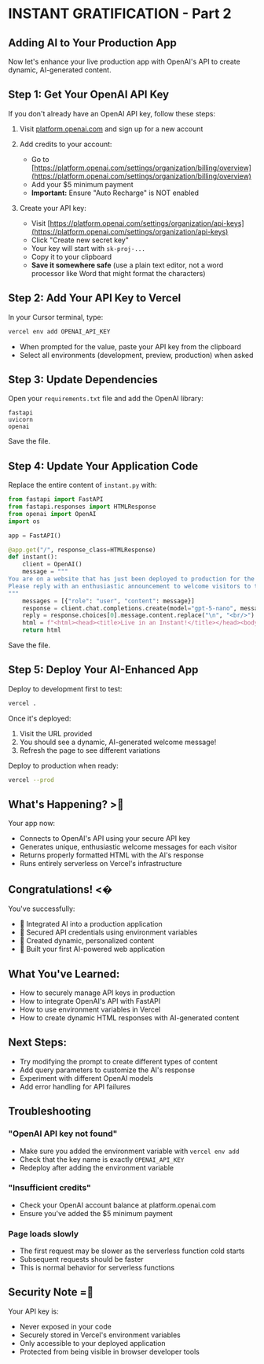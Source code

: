 # INSTANT GRATIFICATION - Part 2

## Adding AI to Your Production App

Now let's enhance your live production app with OpenAI's API to create dynamic, AI-generated content.

## Step 1: Get Your OpenAI API Key

If you don't already have an OpenAI API key, follow these steps:

1. Visit [platform.openai.com](https://platform.openai.com) and sign up for a new account

2. Add credits to your account:
   - Go to [https://platform.openai.com/settings/organization/billing/overview](https://platform.openai.com/settings/organization/billing/overview)
   - Add your $5 minimum payment
   - **Important:** Ensure "Auto Recharge" is NOT enabled

3. Create your API key:
   - Visit [https://platform.openai.com/settings/organization/api-keys](https://platform.openai.com/settings/organization/api-keys)
   - Click "Create new secret key"
   - Your key will start with `sk-proj-...`
   - Copy it to your clipboard
   - **Save it somewhere safe** (use a plain text editor, not a word processor like Word that might format the characters)

## Step 2: Add Your API Key to Vercel

In your Cursor terminal, type:

```bash
vercel env add OPENAI_API_KEY
```

- When prompted for the value, paste your API key from the clipboard
- Select all environments (development, preview, production) when asked

## Step 3: Update Dependencies

Open your `requirements.txt` file and add the OpenAI library:

```
fastapi
uvicorn
openai
```

Save the file.

## Step 4: Update Your Application Code

Replace the entire content of `instant.py` with:

```python
from fastapi import FastAPI
from fastapi.responses import HTMLResponse
from openai import OpenAI
import os

app = FastAPI()

@app.get("/", response_class=HTMLResponse)
def instant():
    client = OpenAI()
    message = """
You are on a website that has just been deployed to production for the first time!
Please reply with an enthusiastic announcement to welcome visitors to the site, explaining that it is live on production for the first time!
"""
    messages = [{"role": "user", "content": message}]
    response = client.chat.completions.create(model="gpt-5-nano", messages=messages)
    reply = response.choices[0].message.content.replace("\n", "<br/>")
    html = f"<html><head><title>Live in an Instant!</title></head><body><p>{reply}</p></body></html>"
    return html
```

Save the file.

## Step 5: Deploy Your AI-Enhanced App

Deploy to development first to test:

```bash
vercel .
```

Once it's deployed:
1. Visit the URL provided
2. You should see a dynamic, AI-generated welcome message!
3. Refresh the page to see different variations

Deploy to production when ready:

```bash
vercel --prod
```

## What's Happening? >

Your app now:
- Connects to OpenAI's API using your secure API key
- Generates unique, enthusiastic welcome messages for each visitor
- Returns properly formatted HTML with the AI's response
- Runs entirely serverless on Vercel's infrastructure

## Congratulations! <�

You've successfully:
-  Integrated AI into a production application
-  Secured API credentials using environment variables
-  Created dynamic, personalized content
-  Built your first AI-powered web application

## What You've Learned:
- How to securely manage API keys in production
- How to integrate OpenAI's API with FastAPI
- How to use environment variables in Vercel
- How to create dynamic HTML responses with AI-generated content

## Next Steps:
- Try modifying the prompt to create different types of content
- Add query parameters to customize the AI's response
- Experiment with different OpenAI models
- Add error handling for API failures

## Troubleshooting

### "OpenAI API key not found"
- Make sure you added the environment variable with `vercel env add`
- Check that the key name is exactly `OPENAI_API_KEY`
- Redeploy after adding the environment variable

### "Insufficient credits"
- Check your OpenAI account balance at platform.openai.com
- Ensure you've added the $5 minimum payment

### Page loads slowly
- The first request may be slower as the serverless function cold starts
- Subsequent requests should be faster
- This is normal behavior for serverless functions

## Security Note =
Your API key is:
- Never exposed in your code
- Securely stored in Vercel's environment variables
- Only accessible to your deployed application
- Protected from being visible in browser developer tools